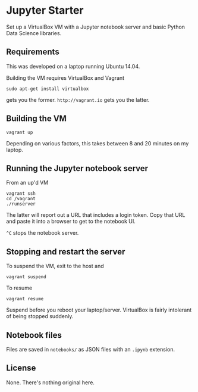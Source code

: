# Jupyter Starter

Set up a VirtualBox VM with a Jupyter notebook server and basic Python Data Science libraries.


## Requirements

This was developed on a laptop running Ubuntu 14.04.

Building the VM requires VirtualBox and Vagrant

    sudo apt-get install virtualbox

gets you the former. `http://vagrant.io` gets you the latter.

## Building the VM

    vagrant up

Depending on various factors, this takes between 8 and 20 minutes on my laptop.

## Running the Jupyter notebook server

From an up'd VM

    vagrant ssh
    cd /vagrant
    ./runserver

The latter will report out a URL that includes a login token. Copy that URL and paste it into a browser to get to the notebook UI.

`^C` stops the notebook server.

## Stopping and restart the server

To suspend the VM, exit to the host and

    vagrant suspend

To resume

    vagrant resume

Suspend before you reboot your laptop/server. VirtualBox is fairly intolerant of being stopped suddenly.

## Notebook files

Files are saved in `notebooks/` as JSON files with an `.ipynb` extension.

## License

None. There's nothing original here.

